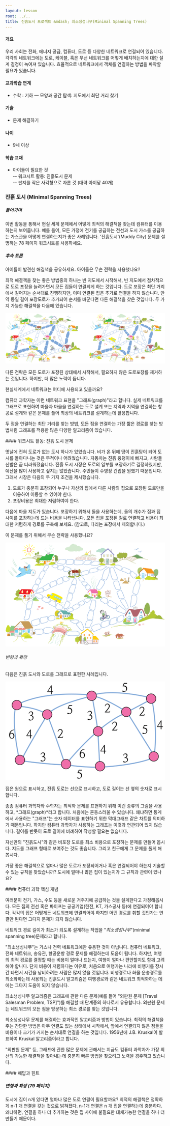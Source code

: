 ```yaml
---
layout: lesson
root: ../..
title: 진흙도시 프로젝트 &mdash; 최소생성나무(Minimal Spanning Trees)
---
```

<div class="objectives" markdown="1">

#### 개요  

우리 사회는 전화, 에너지 공급, 컴퓨터, 도로 등 다양한 네트워크로 연결되어 있습니다. 각각의 네트워크에는 도로, 케이블, 혹은 무선 네트워크를 어떻게 배치하는지에 대한 설계 결정이 녹여져 있습니다. 효율적으로 네트워크에서 객체를 연결하는 방법을 파악할 필요가 있습니다.

#### 교과학습 연계  
- 수학 : 기하 &mdash; 모양과 공간 탐색: 지도에서 최단 거리 찾기

#### 기술  
- 문제 해결하기

#### 나이  
- 9세 이상

#### 학습 교재  
- 아이들이 필요한 것  
-- 워크시트 활동: 진흙도시 문제  
-- 판지를 작은 사각형으로 자른 것 (대략 아이당 40개)

</div>
 
### 진흙 도시 (Minimal Spanning Trees)

##### 들어가며

이번 활동을 통해서 현실 세계 문제에서 어떻게 최적의 해결책을 찾는데 컴퓨터를 이용하는지 보여줍니다. 예를 들어, 모든 가정에 전기를 공급하는 전선과 도시 가스를 공급하는 가스관을 어떻게 연결하는지가 좋은 사례입니다. '진흙도시'(Muddy City) 문제를 설명하는 78 페이지 워크시트를 사용하세요.

##### 후속 토론

아이들이 발견한 해결책을 공유하세요. 아이들은 무슨 전략을 사용했나요?  

최적 해결책을 찾는 좋은 방법중의 하나는 빈 지도에서 시작해서, 빈 지도에서 점차적으로 도로 포장을 늘려가면서 모든 집들이 연결되게 하는 것입니다. 도로 포장은 최단 거리에서 길어지는 순서대로 진행하지만, 이미 연결된 집은 추가로 연결을 하지 않습니다. 만약 동일 길이 포장도로가 추가되어 순서를 바꾼다면 다른 해결책을 찾은 것입니다. 두 가지 가능한 해결책을 다음에 있습니다.

<img src="img/ch09-spanning-tree/09-spanning-tree-01-muddy-city-sol.png" alt="muddy city solution" />  

다른 전략은 모든 도로가 포장된 상태에서 시작해서, 필요하지 않은 도로포장를 제거하는 것입니다. 하지만, 더 많은 노력이 듭니다.  

현실세계에서 네트워크는 어디에 사용되고 있을까요?  

컴퓨터 과학자는 이런 네트워크 표현을 "그래프(graph)"라고 합니다. 실제 네트워크를 그래프로 표현하여 마을과 마을을 연결하는 도로 설계 또는 지역과 지역을 연결하는 항공로 설계와 같은 문제를 풀어 최상의 네트워크를 설계하는데 활용합니다.  

두 점을 연결하는 최단 거리를 찾는 방법, 모든 점을 연결하는 가장 짧은 경로를 찾는 방법처럼 그래프를 적용한 많은 다양한 알고리즘이 있습니다.

<div class="challenge" markdown="1">
#### 워크시트 활동: 진흙 도시 문제

옛날에 전혀 도로가 없는 도시 하나가 있었습니다. 비가 온 뒤에 땅이 진흙탕이 되어 도시를 돌아다니는 것은 무척이나 어려웠습니다. 자동차는 진흙 웅덩이에 빠지고, 사람들 신발은 곧 더러워졌습니다. 진흙 도시 시장은 도로의 일부를 포장하기로 결정하였지만, 예산을 많이 사용하고 싶지는 않았습니다. 주민들이 수영장 건립을 원했기 때문입니다. 그래서 시장은 다음의 두 가지 조건을 제시했습니다.  

1. 도로가 충분히 포장되어 누구나 자신의 집에서 다른 사람의 집으로 포장된 도로만을 이용하여 이동할 수 있어야 한다.  
2. 포장비용은 최대한 저렴하여야 한다.  

다음에 마을 지도가 있습니다. 포장하기 위해서 돌을 사용하는데, 돌의 개수가 집과 집 사이를 포장하는데 드는 비용을 나타냅니다. 모든 집을 포장된 길로 연결하고 비용이 최대한 저렴하게 경로를 구축해 보세요. (참고로, 다리는 포장에서 제외합니다.)  

이 문제를 풀기 위해서 무슨 전략을 사용했나요?

<img src="img/ch09-spanning-tree/09-spanning-tree-01-muddy-city-problem.png" alt="muddy city problem" />  

###### 변형과 확장  

다음은 진흙 도시와 도로를 그래프로 표현한 사례입니다.

<img src="img/ch09-spanning-tree/09-spanning-tree-02-muddy-city-graph.png" alt="muddy city graph" />  

집은 원으로 표시하고, 진흙 도로는 선으로 표시하고, 도로 길이는 선 옆의 숫자로 표시합니다.  

종종 컴퓨터 과학자와 수학자는 최적화 문제를 표현하기 위해 이런 종류의 그림을 사용하고, *그래프(graph)*라고 합니다. 처음에는 혼동스러울 수 있습니다. 왜냐하면 통계에서 사용하는 "그래프"는 숫자 데이터를 표현하기 위한 막대그래프 같은 차트를 의미하기 때문입니다. 하지만 컴퓨터 과학자가 사용하는 그래프는 이것과 연관되어 있지 않습니다. 길이를 반듯이 도로 길이에 비례하여 작성할 필요는 없습니다.  

자신만의 "진흙도시"와 같은 비포장 도로를 최소 비용으로 포장하는 문제를 만들어 봅시다. 지도를 그래프 형태로 보여주는 것도 좋습니다. 그리고 친구에게 그 문제를 풀게 해 봅시다.  

가장 좋은 해결책으로 얼마나 많은 도로가 포장되어거나 혹은 연결되어야 하는지 기술할 수 있는 규칙을 찾았습니까? 도시에 얼마나 많은 집이 있는지가 그 규칙과 관련이 있나요?

</div>

<div class="keypoints" markdown="1">
#### 컴퓨터 과학 핵심 개념

여러분이 전기, 가스, 수도 등을 새로운 거주지에 공급하는 것을 설계한다고 가정해봅시다. 모든 집의 전선 혹은 파이프는 공공기업(한전, KT, 가스공사 등)에 연결되어야 합니다. 각각의 집은 어떻게든 네트워크에 연결되어야 하지만 어떤 경로를 취할 것인가는 연결만 된다면 그다지 문제가 되지 않습니다.  

네트워크 경로 길이가 최소가 되도록 설계하는 작업을 "*최소생성나무*"(minimal spanning tree)문제라고 합니다.  

"최소생성나무"는 가스나 전력 네트워크에만 유용한 것이 아닙니다. 컴퓨터 네트워크, 전화 네트워크, 송유관, 항공운항 경로 문제를 해결하는데 도움이 됩니다. 하지만, 여행의 최적 경로를 결정할 때는 비용이 얼마나 드는지, 여행이 얼마나 편안할지도 함께 고려해야 합니다. 단지 비용이 저렴하다는 이유로, 처음으로 여행가는 나라에 비행기를 장시간 타면서 시간을 낭비하려는 사람은 많지 않을 것입니다. 비행경로나 화물 운송경로를 최소화하는데 사용되는 진흙도시 알고리즘은 여행경로와 같은 네트워크 최적화하는 데에는 그다지 도움이 되지 않습니다.  

최소생성나무 알고리즘은 그래프에 관한 다른 문제(예를 들어 "외판원 문제 [Travel Salesman Problem, TSP]")를 해결할 때 단계중의 하나로서 유용합니다. 외판원 문제는 네트워크의 모든 점을 방문하는 최소 경로를 찾는 것입니다.  

최소생성나무 문제를 해결하는 효과적인 알고리즘과 방법이 있습니다. 최적의 해결책을 주는 간단한 방법은 아무 연결도 없는 상태에서 시작해서, 앞에서 연결되지 않은 점들을 비용이나 크기가 커지는 순서대로 연결을 하는 것입니다. 1956년에 J.B. Kruskal이 발표하여 Kruskal 알고리즘이라고 합니다.  

"외판원 문제" 등, 그래프에 관한 많은 문제에 관해서는 지금도 컴퓨터 과학자가 가장 최선의 가능한 해결책을 찾아내는데 충분히 빠른 방법을 찾으려고 노력을 경주하고 있습니다.

</div>  


<div class="challenge" markdown="1">
#### 해답과 힌트

##### 변형과 확장 (79 페이지)  

도시에 집이 n개 있다면 얼마나 많은 도로 연결이 필요할까요? 
최적의 해결책은 정확하게 n-1 개 연결을 갖는 것으로 밝혀졌다. 
n-1개 연결은 n 개 집을 연결하는데 충분하다. 
왜냐하면, 연결을 하나 더 추가하는 것은 집 사이에 불필요한 대체가능한 연결을 하나 더 만들기 때문이다.

</div>

